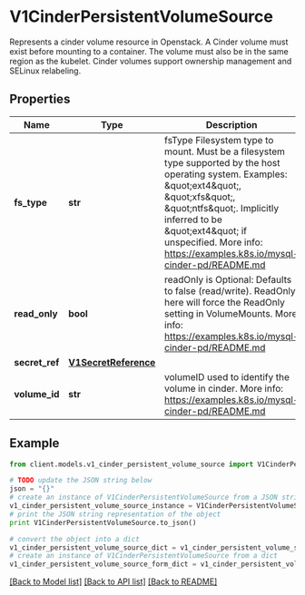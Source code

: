 # V1CinderPersistentVolumeSource

Represents a cinder volume resource in Openstack. A Cinder volume must exist before mounting to a container. The volume must also be in the same region as the kubelet. Cinder volumes support ownership management and SELinux relabeling.

## Properties
Name | Type | Description | Notes
------------ | ------------- | ------------- | -------------
**fs_type** | **str** | fsType Filesystem type to mount. Must be a filesystem type supported by the host operating system. Examples: \&quot;ext4\&quot;, \&quot;xfs\&quot;, \&quot;ntfs\&quot;. Implicitly inferred to be \&quot;ext4\&quot; if unspecified. More info: https://examples.k8s.io/mysql-cinder-pd/README.md | [optional] 
**read_only** | **bool** | readOnly is Optional: Defaults to false (read/write). ReadOnly here will force the ReadOnly setting in VolumeMounts. More info: https://examples.k8s.io/mysql-cinder-pd/README.md | [optional] 
**secret_ref** | [**V1SecretReference**](V1SecretReference.md) |  | [optional] 
**volume_id** | **str** | volumeID used to identify the volume in cinder. More info: https://examples.k8s.io/mysql-cinder-pd/README.md | 

## Example

```python
from client.models.v1_cinder_persistent_volume_source import V1CinderPersistentVolumeSource

# TODO update the JSON string below
json = "{}"
# create an instance of V1CinderPersistentVolumeSource from a JSON string
v1_cinder_persistent_volume_source_instance = V1CinderPersistentVolumeSource.from_json(json)
# print the JSON string representation of the object
print V1CinderPersistentVolumeSource.to_json()

# convert the object into a dict
v1_cinder_persistent_volume_source_dict = v1_cinder_persistent_volume_source_instance.to_dict()
# create an instance of V1CinderPersistentVolumeSource from a dict
v1_cinder_persistent_volume_source_form_dict = v1_cinder_persistent_volume_source.from_dict(v1_cinder_persistent_volume_source_dict)
```
[[Back to Model list]](../README.md#documentation-for-models) [[Back to API list]](../README.md#documentation-for-api-endpoints) [[Back to README]](../README.md)


